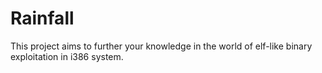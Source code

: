# Rainfall
This project aims to further your knowledge in the world of elf-like binary exploitation in i386 system.
